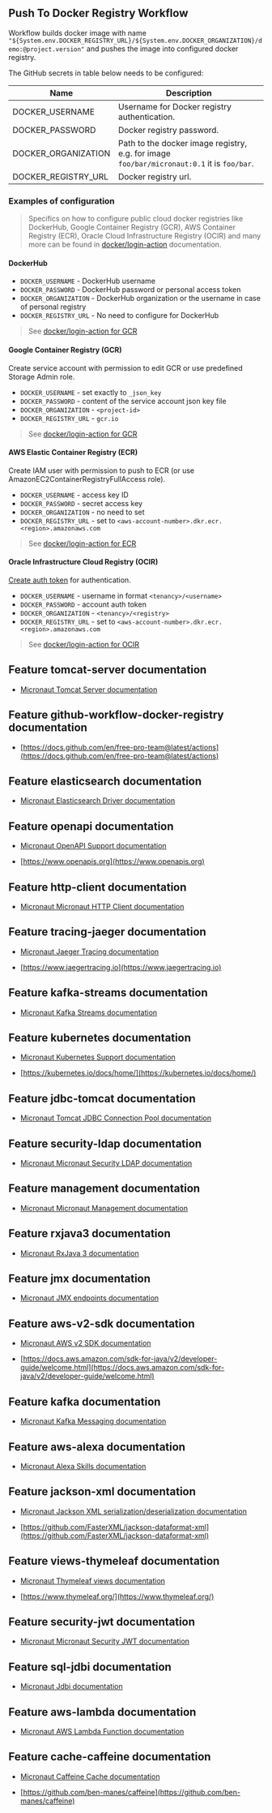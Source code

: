## Push To Docker Registry Workflow
Workflow builds docker image with name `"${System.env.DOCKER_REGISTRY_URL}/${System.env.DOCKER_ORGANIZATION}/demo:@project.version"` and pushes the image
into configured docker registry.

The GitHub secrets in table below needs to be configured:

| Name | Description |
| ---- | ----------- |
| DOCKER_USERNAME | Username for Docker registry authentication. |
| DOCKER_PASSWORD | Docker registry password. |
| DOCKER_ORGANIZATION | Path to the docker image registry, e.g. for image `foo/bar/micronaut:0.1` it is `foo/bar`. |
| DOCKER_REGISTRY_URL | Docker registry url. |
### Examples of configuration
> Specifics on how to configure public cloud docker registries like DockerHub, Google Container Registry (GCR), AWS Container Registry (ECR),
> Oracle Cloud Infrastructure Registry (OCIR) and many more can be found in [docker/login-action](https://github.com/docker/login-action)
> documentation.

#### DockerHub

- `DOCKER_USERNAME` - DockerHub username
- `DOCKER_PASSWORD` - DockerHub password or personal access token
- `DOCKER_ORGANIZATION` - DockerHub organization or the username in case of personal registry
- `DOCKER_REGISTRY_URL` - No need to configure for DockerHub

> See [docker/login-action for GCR](https://github.com/docker/login-action#dockerhub)

#### Google Container Registry (GCR)
Create service account with permission to edit GCR or use predefined Storage Admin role.

- `DOCKER_USERNAME` - set exactly to `_json_key`
- `DOCKER_PASSWORD` - content of the service account json key file
- `DOCKER_ORGANIZATION` - `<project-id>`
- `DOCKER_REGISTRY_URL` - `gcr.io`

> See [docker/login-action for GCR](https://github.com/docker/login-action#google-container-registry-gcr)

#### AWS Elastic Container Registry (ECR)
Create IAM user with permission to push to ECR (or use AmazonEC2ContainerRegistryFullAccess role).

- `DOCKER_USERNAME` - access key ID
- `DOCKER_PASSWORD` - secret access key
- `DOCKER_ORGANIZATION` - no need to set
- `DOCKER_REGISTRY_URL` - set to `<aws-account-number>.dkr.ecr.<region>.amazonaws.com`

> See [docker/login-action for ECR](https://github.com/docker/login-action#aws-elastic-container-registry-ecr)

#### Oracle Infrastructure Cloud Registry (OCIR)
[Create auth token](https://www.oracle.com/webfolder/technetwork/tutorials/obe/oci/registry/index.html#GetanAuthToken) for authentication.

- `DOCKER_USERNAME` - username in format `<tenancy>/<username>`
- `DOCKER_PASSWORD` - account auth token
- `DOCKER_ORGANIZATION` - `<tenancy>/<registry>`
- `DOCKER_REGISTRY_URL` - set to `<aws-account-number>.dkr.ecr.<region>.amazonaws.com`

> See [docker/login-action for OCIR](https://github.com/docker/login-action#oci-oracle-cloud-infrastructure-registry-ocir)
## Feature tomcat-server documentation

- [Micronaut Tomcat Server documentation](https://micronaut-projects.github.io/micronaut-servlet/1.0.x/guide/index.html#tomcat)

## Feature github-workflow-docker-registry documentation

- [https://docs.github.com/en/free-pro-team@latest/actions](https://docs.github.com/en/free-pro-team@latest/actions)

## Feature elasticsearch documentation

- [Micronaut Elasticsearch Driver documentation](https://micronaut-projects.github.io/micronaut-elasticsearch/latest/guide/index.html)

## Feature openapi documentation

- [Micronaut OpenAPI Support documentation](https://micronaut-projects.github.io/micronaut-openapi/latest/guide/index.html)

- [https://www.openapis.org](https://www.openapis.org)

## Feature http-client documentation

- [Micronaut Micronaut HTTP Client documentation](https://docs.micronaut.io/latest/guide/index.html#httpClient)

## Feature tracing-jaeger documentation

- [Micronaut Jaeger Tracing documentation](https://docs.micronaut.io/latest/guide/index.html#jaeger)

- [https://www.jaegertracing.io](https://www.jaegertracing.io)

## Feature kafka-streams documentation

- [Micronaut Kafka Streams documentation](https://micronaut-projects.github.io/micronaut-kafka/latest/guide/index.html#kafkaStream)

## Feature kubernetes documentation

- [Micronaut Kubernetes Support documentation](https://micronaut-projects.github.io/micronaut-kubernetes/latest/guide/index.html)

- [https://kubernetes.io/docs/home/](https://kubernetes.io/docs/home/)

## Feature jdbc-tomcat documentation

- [Micronaut Tomcat JDBC Connection Pool documentation](https://micronaut-projects.github.io/micronaut-sql/latest/guide/index.html#jdbc)

## Feature security-ldap documentation

- [Micronaut Micronaut Security LDAP documentation](https://micronaut-projects.github.io/micronaut-security/latest/guide/index.html#ldap)

## Feature management documentation

- [Micronaut Micronaut Management documentation](https://docs.micronaut.io/latest/guide/index.html#management)

## Feature rxjava3 documentation

- [Micronaut RxJava 3 documentation](https://micronaut-projects.github.io/micronaut-rxjava3/snapshot/guide/index.html)

## Feature jmx documentation

- [Micronaut JMX endpoints documentation](https://micronaut-projects.github.io/micronaut-jmx/latest/guide/index.html)

## Feature aws-v2-sdk documentation

- [Micronaut AWS v2 SDK documentation](https://micronaut-projects.github.io/micronaut-aws/latest/guide/)

- [https://docs.aws.amazon.com/sdk-for-java/v2/developer-guide/welcome.html](https://docs.aws.amazon.com/sdk-for-java/v2/developer-guide/welcome.html)

## Feature kafka documentation

- [Micronaut Kafka Messaging documentation](https://micronaut-projects.github.io/micronaut-kafka/latest/guide/index.html)

## Feature aws-alexa documentation

- [Micronaut Alexa Skills documentation](https://micronaut-projects.github.io/micronaut-aws/latest/guide/index.html#alexa)

## Feature jackson-xml documentation

- [Micronaut Jackson XML serialization/deserialization documentation](https://micronaut-projects.github.io/micronaut-jackson-xml/latest/guide/index.html)

- [https://github.com/FasterXML/jackson-dataformat-xml](https://github.com/FasterXML/jackson-dataformat-xml)

## Feature views-thymeleaf documentation

- [Micronaut Thymeleaf views documentation](https://micronaut-projects.github.io/micronaut-views/latest/guide/index.html#thymeleaf)

- [https://www.thymeleaf.org/](https://www.thymeleaf.org/)

## Feature security-jwt documentation

- [Micronaut Micronaut Security JWT documentation](https://micronaut-projects.github.io/micronaut-security/latest/guide/index.html)

## Feature sql-jdbi documentation

- [Micronaut Jdbi documentation](https://micronaut-projects.github.io/micronaut-sql/latest/guide/index.html#jdbi)

## Feature aws-lambda documentation

- [Micronaut AWS Lambda Function documentation](https://micronaut-projects.github.io/micronaut-aws/latest/guide/index.html#lambda)

## Feature cache-caffeine documentation

- [Micronaut Caffeine Cache documentation](https://micronaut-projects.github.io/micronaut-cache/latest/guide/index.html)

- [https://github.com/ben-manes/caffeine](https://github.com/ben-manes/caffeine)

